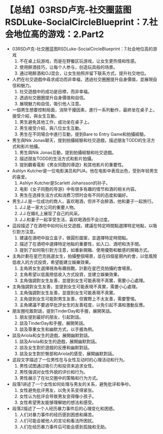 # 【总结】03RSD卢克-社交圈蓝图RSDLuke-SocialCircleBlueprint：7.社会地位高的游戏：2.Part2

-   03RSD卢克-社交圈蓝图RSDLuke-SocialCircleBlueprint：7.社会地位高的游戏
    1.  不在桌上玩游戏，而是在野餐区玩游戏，让女生更热情和性感。
    2.  使用醉酒技巧，让每个人参与，创造玩具般的场景。
    3.  通过喝醉酒和OJ混合，让女生拍照并留下联系方式，提升社交地位。
-   人們在社交遊戲中尋求成功而非幸福，透過社交圈圈提升自身價值，並展現自信和魅力。
    1.  社交遊戲中的成功是目標，而非幸福。
    2.  透過社交圈圈提升自身價值和自信。
    3.  展現魅力和自信，吸引他人注意。
-   一個男生想要控制局面，消除干擾因素，進行一系列動作，最終坐在桌子上，接受介紹，與女生互動。
    1.  男生避免其他工作，成功坐在桌子上。
    2.  男生接受介紹，與八位女生互動。
    3.  男生在不同場合中進行互動，提到Bare to Entry Game和拍攝經驗。
-   男生與Nik Jonas聊天，提到拍攝經驗和社交遊戲，描述朋友TODD的生活方式和影片拍攝。
    1.  男生與Nik Jonas互動，提到拍攝經驗和社交遊戲。
    2.  描述朋友TODD的生活方式和影片拍攝。
    3.  提到觀看電影《男女同胞的導遊》和其他影片的重要性。
-   Ashlyn Kutcher是一位电影演员和PUA，他在电影中表现出色，受到年轻男生的喜爱。
    1.  Ashlyn Kutcher是Scarlett Johansson的孙子。
    2.  电影《女子同胞的导游》中有很多有趣的情节和酒的相关内容。
    3.  男生在选择生活方式和消费习惯时会有不同的态度和偏好。
-   男生J.J.是一位成功的商人，喜欢喝酒，但并不会醉酒，他和妻子一起旅行。
    1.  J.J.是一家大公司的重要人物。
    2.  J.J.在婚礼上展现了自己的风采。
    3.  J.J.和妻子一起享受生活，喜欢喝酒但不会过度。
-   這段描述了在酒吧中如何玩社交遊戲，建議在特定時間點選擇特定地點，以吸引對方注意。
    1.  建議在酒吧中設立盒子，做圓形圖案，並選擇特定時間點。
    2.  描述了在酒吧中選擇特定地點的重要性，如入口、酒吧和洗手間。
    3.  提到了如何吸引對方注意，如重新開箱、使用優勢和敏感的開箱方式。
-   主角計劃在星巴克挑選女生，拍攝整個場景，並在四個星期內約會，以低風險低收入的方式投資，希望能建立娛樂效果。
    1.  主角將女生選擇視為有趣挑戰，計劃在星巴克拍攝約會場景。
    2.  主角希望以低風險低收入方式投資，並建立娛樂效果。
    3.  主角強調對女生友善，並提到女生可能表現不真實，需要小心處理。
-   主角強調對女生友善，並提到女生可能表現不真實，需要小心處理。
    1.  主角強調對女生友善，並提到女生可能表現不真實。
    2.  主角提到女生可能對男生友善，但實際上不太友善，需要警惕。
    3.  主角建議不要過早批評女生的友善程度，以免引起不滿和激動反應。
-   朋友圈吃飯對話，提到TinderDay和手握，展開笑話。
    1.  朋友提到最好的朋友，引起對話。
    2.  談及TinderDay和手握，展開笑話。
    3.  談及尊重女生和幽默方式，以手握為例。
-   談及Ariola和女生的遊戲，展開幽默對話。
    1.  談及Ariola和女生的遊戲，展開幽默對話。
    2.  談及女生對於遊戲的反應和幽默對話。
    3.  談及女生對於臀部和Ariola的感受，展開幽默對話。
-   这段文字描述了一位男性在与女性互动时的心理活动和行为。
    1.  男性试图通过吸引力和投资来追求女性。
    2.  男性强调对女性外貌的评价和行为。
    3.  男性展示了在社交圈中的策略和行为方式。
-   段落1讲述了一个女性如何处理与男友的关系，避免批评和争吵。
    1.  女性避免批评男友，以免关系变得紧张。
    2.  女性认为批评会导致男友变得像小孩子。
    3.  女性希望男友能够理解她的想法和感受。
-   段落2描述了一个人经历暴力事件后的心理变化和困惑。
    1.  人们对暴力事件的经历感到困惑和痛苦。
    2.  人们可能会被他人的言论和看法所困扰。
    3.  人们在经历暴力事件后可能会感到孤独和无助。
